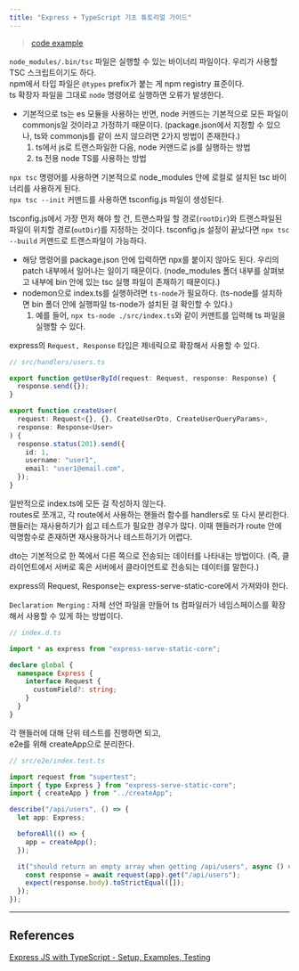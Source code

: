 ```yaml
---
title: "Express + TypeScript 기초 튜토리얼 가이드"
---
```


> [code example](https://github.com/moonshine-archive/ts-express-example/commits/v1.0.0)

`node_modules/.bin/tsc` 파일은 실행할 수 있는 바이너리 파일이다. 우리가 사용할 TSC 스크립트이기도 하다.<br>
npm에서 타입 파일은 `@types` prefix가 붙는 게 npm registry 표준이다.<br>
ts 확장자 파일을 그대로 `node` 명령어로 실행하면 오류가 발생한다.

- 기본적으로 ts는 es 모듈을 사용하는 반면, node 커멘드는 기본적으로 모든 파일이 commonjs일 것이라고 가정하기 때문이다. (package.json에서 지정할 수 있으나, ts와 commonjs를 같이 쓰지 않으려면 2가지 방법이 존재한다.)
  1. ts에서 js로 트랜스파일한 다음, node 커맨드로 js를 실행하는 방법
  2. ts 전용 node TS를 사용하는 방법

`npx tsc` 명령어를 사용하면 기본적으로 node_modules 안에 로컬로 설치된 tsc 바이너리를 사용하게 된다.<br>
`npx tsc --init` 커맨드를 사용하면 tsconfig.js 파일이 생성된다.

tsconfig.js에서 가장 먼저 해야 할 건, 트랜스파일 할 경로(`rootDir`)와 트랜스파일된 파일이 위치할 경로(`outDir`)를 지정하는 것이다.
tsconfig.js 설정이 끝났다면 `npx tsc --build` 커맨드로 트랜스파일이 가능하다.

- 해당 명령어를 package.json 안에 입력하면 npx를 붙이지 않아도 된다. 우리의 patch 내부에서 일어나는 일이기 때문이다. (node_modules 폴더 내부를 살펴보고 내부에 bin 안에 있는 tsc 실행 파일이 존재하기 때문이다.)
- nodemon으로 index.ts를 실행하려면 `ts-node`가 필요하다. (ts-node를 설치하면 bin 폴더 안에 실행파일 ts-node가 설치된 걸 확인할 수 있다.)
  1. 예를 들어, `npx ts-node ./src/index.ts`와 같이 커맨트를 입력해 ts 파일을 실행할 수 있다.

express의 `Request, Response` 타입은 제네릭으로 확장해서 사용할 수 있다.

```ts
// src/handlers/users.ts

export function getUserById(request: Request, response: Response) {
  response.send({});
}

export function createUser(
  request: Request<{}, {}, CreateUserDto, CreateUserQueryParams>,
  response: Response<User>
) {
  response.status(201).send({
    id: 1,
    username: "user1",
    email: "user1@email.com",
  });
}
```

일반적으로 index.ts에 모든 걸 작성하지 않는다.<br>
routes로 쪼개고, 각 route에서 사용하는 핸들러 함수를 handlers로 또 다시 분리한다.<br>
핸들러는 재사용하기가 쉽고 테스트가 필요한 경우가 많다. 이때 핸들러가 route 안에 익명함수로 존재하면 재사용하거나 테스트하기가 어렵다.

dto는 기본적으로 한 쪽에서 다른 쪽으로 전송되는 데이터를 나타내는 방법이다. (즉, 클라이언트에서 서버로 혹은 서버에서 클라이언트로 전송되는 데이터를 말한다.)

express의 Request, Response는 express-serve-static-core에서 가져와야 한다.

`Declaration Merging` : 자체 선언 파일을 만들어 ts 컴파일러가 네임스페이스를 확장해서 사용할 수 있게 하는 방법이다.

```ts
// index.d.ts

import * as express from "express-serve-static-core";

declare global {
  namespace Express {
    interface Request {
      customField?: string;
    }
  }
}
```

각 핸들러에 대해 단위 테스트를 진행하면 되고,<br>
e2e를 위해 createApp으로 분리한다.

```ts
// src/e2e/index.test.ts

import request from "supertest";
import { type Express } from "express-serve-static-core";
import { createApp } from "../createApp";

describe("/api/users", () => {
  let app: Express;

  beforeAll(() => {
    app = createApp();
  });

  it("should return an empty array when getting /api/users", async () => {
    const response = await request(app).get("/api/users");
    expect(response.body).toStrictEqual([]);
  });
});
```

---

## References

[Express JS with TypeScript - Setup, Examples, Testing](https://www.youtube.com/watch?v=Be7X6QJusJA)<br>
